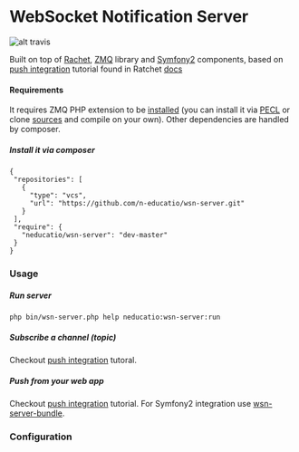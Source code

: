 WebSocket Notification Server
==========
![alt travis](https://travis-ci.org/n-educatio/wsn-server.svg?branch=master)

Built on top of [Rachet](http://socketo.me), [ZMQ](http://zeromq.org) library and [Symfony2](http://symfony.com) components, based on [push integration](http://socketo.me/docs/push) tutorial found in Ratchet [docs](http://socketo.me/docs)

#### Requirements
It requires ZMQ PHP extension to be [installed](http://zeromq.org/bindings:php) (you can install it via [PECL](http://pecl.php.net/package/zmq) or clone [sources](https://github.com/mkoppanen/php-zmq) and compile on your own). Other dependencies are handled by composer.


##### Install it via composer
 ```
{
  "repositories": [
    {
      "type": "vcs",
      "url": "https://github.com/n-educatio/wsn-server.git"
    }
  ],
  "require": {
    "neducatio/wsn-server": "dev-master"
  }
}
```

### Usage
##### Run server
```
php bin/wsn-server.php help neducatio:wsn-server:run

```
##### Subscribe a channel (topic)
Checkout [push integration](http://socketo.me/docs/push) tutoral.

##### Push from your web app
Checkout [push integration](http://socketo.me/docs/push) tutorial. For Symfony2 integration use [wsn-server-bundle](https://github.com/n-educatio/wsn-server-bundle).

### Configuration

